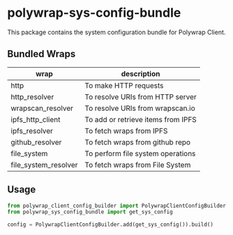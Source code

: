 # polywrap-sys-config-bundle
This package contains the system configuration bundle for Polywrap Client.

## Bundled Wraps

| wrap | description |
| - | - |
| http | To make HTTP requests |
| http_resolver | To resolve URIs from HTTP server |
| wrapscan_resolver | To resolve URIs from wrapscan.io |
| ipfs_http_client | To add or retrieve items from IPFS |
| ipfs_resolver | To fetch wraps from IPFS |
| github_resolver | To fetch wraps from github repo |
| file_system | To perform file system operations |
| file_system_resolver | To fetch wraps from File System |

## Usage
```python
from polywrap_client_config_builder import PolywrapClientConfigBuilder
from polywrap_sys_config_bundle import get_sys_config

config = PolywrapClientConfigBuilder.add(get_sys_config()).build()
```
